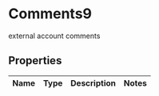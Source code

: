

# Comments9

external account comments

## Properties

| Name | Type | Description | Notes |
|------------ | ------------- | ------------- | -------------|



